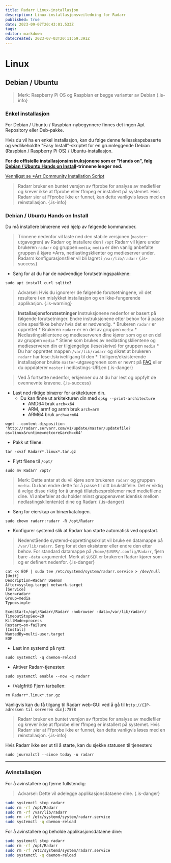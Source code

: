 ```yaml
---
title: Radarr Linux-installasjon
description: Linux-installasjonsveiledning for Radarr
published: true
date: 2023-09-07T20:43:01.533Z
tags: 
editor: markdown
dateCreated: 2023-07-03T20:11:59.391Z
---
```


# Linux

## Debian / Ubuntu

> Merk: Raspberry Pi OS og Raspbian er begge varianter av Debian {.is-info}

### Enkel installasjon

For Debian / Ubuntu / Raspbian-nybegynnere finnes det ingen Apt Repository eller Deb-pakke.

Hvis du vil ha en enkel installasjon, kan du følge denne fellesskapsbaserte og vedlikeholdte "Easy Install"-skriptet for en grunnleggende Debian (Raspbian / Raspberry Pi OS) / Ubuntu-installasjon.

**For de offisielle installasjonsinstruksjonene som er "Hands on", følg [Debian / Ubuntu Hands on Install](#debian-ubuntu-hands-on-install)-trinnene lenger ned.**

[Vennligst se \*Arr Community Installation Script](/install-script)

> Radarr bruker en buntet versjon av ffprobe for analyse av mediefiler og krever ikke at ffprobe eller ffmpeg er installert på systemet. Hvis Radarr sier at Ffprobe ikke er funnet, kan dette vanligvis løses med en reinstallasjon.
{.is-info}

### Debian / Ubuntu Hands on Install

Du må installere binærene ved hjelp av følgende kommandoer.

> Trinnene nedenfor vil laste ned den stabile versjonen (`master`-utgavegren) av Radarr og installere den i `/opt`
> Radarr vil kjøre under brukeren `radarr` og gruppen `media`; `media` er den vanlig anbefalte gruppen å kjøre \*Arrs, nedlastingsklienter og medieserver under.
> Radarrs konfigurasjonsfiler vil bli lagret i `/var/lib/radarr`
{.is-success}

- Sørg for at du har de nødvendige forutsetningspakkene:

```shell
sudo apt install curl sqlite3
```

> Advarsel: Hvis du ignorerer de følgende forutsetningene, vil det resultere i en mislykket installasjon og en ikke-fungerende applikasjon. {.is-warning}

> **Installasjonsforutsetninger**
> Instruksjonene nedenfor er basert på følgende forutsetninger. Endre instruksjonene etter behov for å passe dine spesifikke behov hvis det er nødvendig.
> \* Brukeren `radarr` er opprettet
> \* Brukeren `radarr` er en del av gruppen `media`
> \* Nedlastingsklientene og medieserveren dine kjører som og er en del av gruppen `media`
> \* Stiene som brukes av nedlastingsklientene og medieserveren din er tilgjengelige (lese/skrive) for gruppen `media`
> \* Du har opprettet mappen `/var/lib/radarr` og sikret at brukeren `radarr` har lese-/skrivetilgang til den
> \* Tidligere/eksisterende installasjoner brukte `master`-utgavegrenen som er nevnt på [FAQ](/radarr/faq) eller du oppdaterer `master` i nedlastings-URLen
{.is-danger}

> Ved å fortsette nedenfor, erkjenner du at du har lest og oppfylt de ovennevnte kravene. {.is-success}

- Last ned riktige binærer for arkitekturen din.
  - Du kan finne ut arkitekturen din med `dpkg --print-architecture`
    - AMD64 bruk `arch=x64`
    - ARM, armf og armh bruk `arch=arm`
    - ARM64 bruk `arch=arm64`

```shell
wget --content-disposition 'http://radarr.servarr.com/v1/update/master/updatefile?os=linux&runtime=netcore&arch=x64'
```

- Pakk ut filene:

```shell
tar -xvzf Radarr*.linux*.tar.gz
```

- Flytt filene til `/opt/`

```shell
sudo mv Radarr /opt/
```

> Merk: Dette antar at du vil kjøre som brukeren `radarr` og gruppen `media`. Du kan endre dette for å passe til ditt brukstilfelle. Det er viktig å velge disse riktig for å unngå tillatelsesproblemer med mediefilene dine. Vi anbefaler at du holder minst gruppenavnet identisk mellom nedlastingsklienten(e) dine og Radarr.
{.is-danger}

- Sørg for eierskap av binærkatalogen.

```shell  
sudo chown radarr:radarr -R /opt/Radarr
```

- Konfigurer systemd slik at Radarr kan starte automatisk ved oppstart.

> Nedenstående systemd-opprettingsskript vil bruke en datamappe på `/var/lib/radarr`. Sørg for at den eksisterer eller endre den etter behov. For standard datamappe på `/home/$USER/.config/Radarr`, fjern bare `-data`-argumentet. Merk at `$USER` er brukeren Radarr kjører som og er definert nedenfor.
{.is-danger}

```shell
cat << EOF | sudo tee /etc/systemd/system/radarr.service > /dev/null
[Unit]
Description=Radarr Daemon
After=syslog.target network.target
[Service]
User=radarr
Group=media
Type=simple

ExecStart=/opt/Radarr/Radarr -nobrowser -data=/var/lib/radarr/
TimeoutStopSec=20
KillMode=process
Restart=on-failure
[Install]
WantedBy=multi-user.target
EOF
```

- Last inn systemd på nytt:

```shell
sudo systemctl -q daemon-reload
```

- Aktiver Radarr-tjenesten:

```shell
sudo systemctl enable --now -q radarr
```

- (Valgfritt) Fjern tarballen:

```shell
rm Radarr*.linux*.tar.gz
```

Vanligvis kan du få tilgang til Radarr web-GUI ved å gå til `http://{IP-adressen til serveren din}:7878`

> Radarr bruker en buntet versjon av ffprobe for analyse av mediefiler og krever ikke at ffprobe eller ffmpeg er installert på systemet. Hvis Radarr sier at Ffprobe ikke er funnet, kan dette vanligvis løses med en reinstallasjon.
{.is-info}

Hvis Radarr ikke ser ut til å starte, kan du sjekke statusen til tjenesten:

```shell
sudo journalctl --since today -u radarr
```

---

### Avinstallasjon

For å avinstallere og fjerne fullstendig:
> Advarsel: Dette vil ødelegge applikasjonsdataene dine. {.is-danger}

```bash
sudo systemctl stop radarr
sudo rm -rf /opt/Radarr
sudo rm -rf /var/lib/radarr
sudo rm -rf /etc/systemd/system/radarr.service
sudo systemctl -q daemon-reload
```

For å avinstallere og beholde applikasjonsdataene dine:

```bash
sudo systemctl stop radarr
sudo rm -rf /opt/Radarr
sudo rm -rf /etc/systemd/system/radarr.service
sudo systemctl -q daemon-reload
```